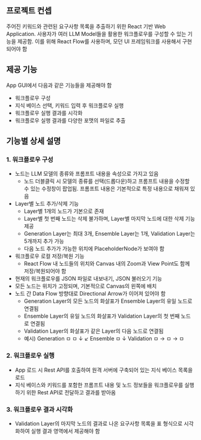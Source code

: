 ## 프로젝트 컨셉
주어진 키워드와 관련된 요구사항 목록을 추출하기 위한 React 기반 Web Application. 사용자가 여러 LLM Model들을 활용한 워크플로우를 구성할 수 있는 기능을 제공함. 이를 위해 React Flow를 사용하며, 모던 UI 프레임워크를 사용해서 구현되어야 함

## 제공 기능
App GUI에서 다음과 같은 기능들을 제공해야 함
- 워크플로우 구성
- 지식 베이스 선택, 키워드 입력 후 워크플로우 실행
- 워크플로우 실행 결과를 시각화
- 워크플로우 실행 결과를 다양한 포맷의 파일로 추출

## 기능별 상세 설명
### 1. 워크플로우 구성
- 노드는 LLM 모델의 종류와 프롬프트 내용을 속성으로 가지고 있음
   - 노드 더블클릭 시 모델의 종류를 선택(드롭다운)하고 프롬프트 내용을 수정할 수 있는 수정창이 팝업됨. 프롬프트 내용은 기본적으로 특정 내용으로 채워져 있음
- Layer별 노드 추가/삭제 기능
   - Layer별 1개의 노드가 기본으로 존재
   - Layer별 첫 번째 노드는 삭제 불가하며, Layer별 마지막 노드에 대한 삭제 기능 제공
   - Generation Layer는 최대 3개, Ensemble Layer는 1개, Validation Layer는 5개까지 추가 가능
   - 다음 노드 추가가 가능한 위치에 PlaceholderNode가 보여야 함
- 워크플로우 로컬 저장/복원 기능
   - React Flow 내 노드들의 위치와 Canvas 내의 Zoom과 View Point도 함께 저장/복원되어야 함
- 현재의 워크플로우를 JSON 파일로 내보내기, JSON 불러오기 기능
- 모든 노드는 위치가 고정되며, 기본적으로 Canvas의 왼쪽에 배치
- 노드 간 Data Flow 방향대로 Directional Arrow가 이어져 있어야 함
   - Generation Layer의 모든 노드의 화살표가 Ensemble Layer의 유일 노드로 연결됨
   - Ensemble Layer의 유일 노드의 화살표가 Validation Layer의 첫 번째 노드로 연결됨
   - Validation Layer의 화살표가 같은 Layer의 다음 노드로 연결됨
   - 예시)
     Generation  ㅁ  ㅁ
                 ↓ ↙
     Ensemble    ㅁ
                 ↓
     Validation  ㅁ → ㅁ → ㅁ

### 2. 워크플로우 실행
- App 로드 시 Rest API를 호출하여 원격 서버에 구축되어 있는 지식 베이스 목록을 로드
- 지식 베이스와 키워드를 포함한 프롬프트 내용 및 노드 정보들을 워크플로우를 실행하기 위한 Rest API로 전달하고 결과를 받아옴

### 3. 워크플로우 결과 시각화
- Validation Layer의 마지막 노드의 결과로 나온 요구사항 목록을 표 형식으로 시각화하여 실행 결과 영역에서 제공해야 함
